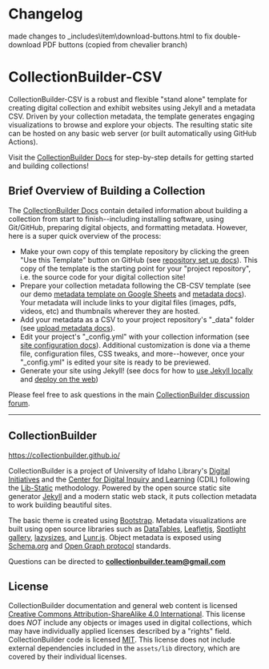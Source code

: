# Changelog
made changes to _includes\item\download-buttons.html to fix double-download PDF buttons (copied from chevalier branch)

# CollectionBuilder-CSV

CollectionBuilder-CSV is a robust and flexible "stand alone" template for creating digital collection and exhibit websites using Jekyll and a metadata CSV.
Driven by your collection metadata, the template generates engaging visualizations to browse and explore your objects.
The resulting static site can be hosted on any basic web server (or built automatically using GitHub Actions).

Visit the [CollectionBuilder Docs](https://collectionbuilder.github.io/cb-docs/) for step-by-step details for getting started and building collections!

## Brief Overview of Building a Collection

The [CollectionBuilder Docs](https://collectionbuilder.github.io/cb-docs/) contain detailed information about building a collection from start to finish--including installing software, using Git/GitHub, preparing digital objects, and formatting metadata.
However, here is a super quick overview of the process:

- Make your own copy of this template repository by clicking the green "Use this Template" button on GitHub (see [repository set up docs](https://collectionbuilder.github.io/cb-docs/docs/repository/)). This copy of the template is the starting point for your "project repository", i.e. the source code for your digital collection site!
- Prepare your collection metadata following the CB-CSV template (see our demo [metadata template on Google Sheets](https://docs.google.com/spreadsheets/d/1nN_k4JQB4LJraIzns7WcM3OXK-xxGMQhW1shMssflNM/edit?usp=sharing) and [metadata docs](https://collectionbuilder.github.io/cb-docs/docs/metadata/csv_metadata/)). Your metadata will include links to your digital files (images, pdfs, videos, etc) and thumbnails wherever they are hosted.
- Add your metadata as a CSV to your project repository's "_data" folder (see [upload metadata docs](https://collectionbuilder.github.io/cb-docs/docs/metadata/uploading/)).
- Edit your project's "_config.yml" with your collection information (see [site configuration docs](https://collectionbuilder.github.io/cb-docs/docs/config/)). Additional customization is done via a theme file, configuration files, CSS tweaks, and more--however, once your "_config.yml" is edited your site is ready to be previewed. 
- Generate your site using Jekyll! (see docs for how to [use Jekyll locally](https://collectionbuilder.github.io/cb-docs/docs/repository/generate/) and [deploy on the web](https://collectionbuilder.github.io/cb-docs/docs/deploy/))

Please feel free to ask questions in the main [CollectionBuilder discussion forum](https://github.com/CollectionBuilder/collectionbuilder.github.io/discussions).

----------

## CollectionBuilder 

<https://collectionbuilder.github.io/>

CollectionBuilder is a project of University of Idaho Library's [Digital Initiatives](https://www.lib.uidaho.edu/digital/) and the [Center for Digital Inquiry and Learning](https://cdil.lib.uidaho.edu) (CDIL) following the [Lib-Static](https://lib-static.github.io/) methodology. 
Powered by the open source static site generator [Jekyll](https://jekyllrb.com/) and a modern static web stack, it puts collection metadata to work building beautiful sites.

The basic theme is created using [Bootstrap](https://getbootstrap.com/).
Metadata visualizations are built using open source libraries such as [DataTables](https://datatables.net/), [Leafletjs](http://leafletjs.com/), [Spotlight gallery](https://github.com/nextapps-de/spotlight), [lazysizes](https://github.com/aFarkas/lazysizes), and [Lunr.js](https://lunrjs.com/).
Object metadata is exposed using [Schema.org](http://schema.org) and [Open Graph protocol](http://ogp.me/) standards.

Questions can be directed to **collectionbuilder.team@gmail.com**

## License

CollectionBuilder documentation and general web content is licensed [Creative Commons Attribution-ShareAlike 4.0 International](http://creativecommons.org/licenses/by-sa/4.0/). 
This license does *NOT* include any objects or images used in digital collections, which may have individually applied licenses described by a "rights" field.
CollectionBuilder code is licensed [MIT](https://github.com/CollectionBuilder/collectionbuilder-csv/blob/master/LICENSE). 
This license does not include external dependencies included in the `assets/lib` directory, which are covered by their individual licenses.
